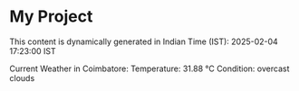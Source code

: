 # My Project

This content is dynamically generated in Indian Time (IST): 2025-02-04 17:23:00 IST


Current Weather in Coimbatore:
Temperature: 31.88 °C
Condition: overcast clouds
